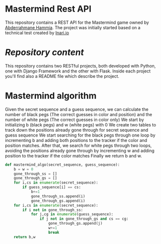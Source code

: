 # Mastermind Rest API
This repository contains a REST API for the Mastermind game owned by [Abderrahmane Hammia](mailto:fa_hammia@esi.dz). The project was initially started based on a technical test created by [Inari.io](https://www.inari.io/)
# _Repository content_
This repository contains two RESTful projects, both developed with Python, one with Django Framework and the other with Flask.
Inside each project you'll find also a README file which describe the project.
# Mastermind algorithm
Given the secret sequence and a guess sequence, we can calculate the number of black pegs (The correct guesses in color and position) and the number of white pegs (The correct guesses in color only)
We start by initializing b (black pegs) and w (white pegs) with 0
We create two tables to track down the positions already gone through for secret sequence and guess sequence
We start searching for the black pegs through one loop by incrementing b and adding both positions to the tracker if the color and position matches.
After that, we search for white pegs through two loops, avoiding the positions already gone through by incrementing w and adding position to the tracker if the color matches
Finally we return b and w.
```Python
def mastermind_algo(secret_sequence, guess_sequence):
    b = w = 0
    gone_through_ss = []
    gone_through_gs = []
    for i,cs in enumerate(secret_sequence):
        if guess_sequence[i] == cs:
            b+=1
            gone_through_ss.append(i)
            gone_through_gs.append(i)
    for i,cs in enumerate(secret_sequence):
        if i not in gone_through_ss:
            for j,cg in enumerate(guess_sequence):
                if j not in gone_through_gs and cs == cg:
                    gone_through_gs.append(j)
                    w+=1
                    break
    return b,w
```